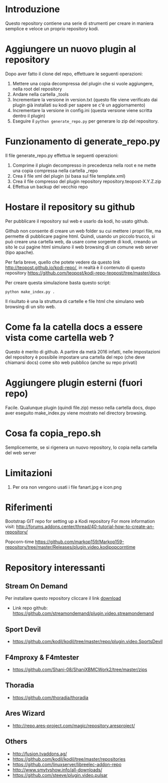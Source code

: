 # Introduzione
Questo repository contiene una serie di strumenti per creare in maniera semplice e veloce un proprio  repository kodi.

# Aggiungere un nuovo plugin al repository

Dopo aver fatto il clone del repo, effettuare le seguenti operazioni:

1. Mettere una copia decompressa del plugin che si vuole aggiungere, nella root del repository
2. Andare nella cartella _tools
3. Incrementare la versione in version.txt (questo file viene verificato dai plugin già installati su kodi per sapere se c'è un aggiornamento)
4. Incrementare la versione in config.ini (questa versione viene scritta dentro il plugin)
5. Eseguire il ```python generate_repo.py``` per generare lo zip del repository.

# Funzionamento di generate_repo.py

Il file generate_repo.py effettua le seguenti operazioni:

1. Comprime il plugin decompresso in precedenza nella root e ne mette una copia compressa nella cartella _repo
2. Crea il file xml del plugin (si basa sul file template.xml)
3. Crea il file compresso del plugin repository repository.teopost-X.Y.Z.zip
4. Effettua un backup del vecchio repo

# Hostare il repository su github

Per pubblicare il repository sul web e usarlo da kodi, ho usato github.

Github non consente di creare un web folder su cui mettere i propri file, ma permette di pubblicare pagine html. Quindi, usando un piccolo trucco, si può creare una cartella web, da usare come sorgente di kodi, creando un sito le cui pagine html simulano il web browsing di un comune web server (tipo apache).

Per farla breve, quello che potete vedere da questo link http://teopost.github.io/kodi-repo/, in realtà è il contenuto di questo repository https://github.com/teopost/kodi-repo-teopost/tree/master/docs.

Per creare questa simulazione basta questo script:

    python make_index.py .
    
Il risultato è una la struttura di cartelle e file html che simulano web browsing di un sito web.

# Come fa la catella docs a essere vista come cartella web ?

Questo è merito di github. A partire da metà 2016 infatti, nelle impostazioni del repository è possibile impostare una cartella del repo (che deve chiamarsi docs) come sito web pubblico (anche su repo privati)

# Aggiungere plugin esterni (fuori repo)

Facile. Qualunque plugin (quindi file.zip) messo nella cartella docs, dopo aver eseguito make_index.py viene mostrato nel directory browsing.

# Cosa fa copia_repo.sh

Semplicemente, se si rigenera un nuovo repository, lo copia nella cartella del web server

# Limitazioni

1. Per ora non vengono usati i file fanart.jpg e icon.png

# Riferimenti

Bootstrap GIT repo for setting up a Kodi repository  For more information visit: http://forums.addons.center/thread/40-tutorial-how-to-create-an-repository/

Popcorn-time
https://github.com/markop159/Markop159-repository/tree/master/Releases/plugin.video.kodipopcorntime

# Repository interessanti

Stream On Demand
---
Per installare questo repository cliccare il link [download](https://github.com/streamondemand/plugin.video.streamondemand/archive/master.zip)
* Link repo github:  https://github.com/streamondemand/plugin.video.streamondemand 

Sport Devil
---
* https://github.com/kodil/kodil/tree/master/repo/plugin.video.SportsDevil

F4mproxy & F4mtester
---
* https://github.com/Shani-08/ShaniXBMCWork2/tree/master/zips

Thoradia
---
* https://github.com/thoradia/thoradia

Ares Wizard
-----------
* http://repo.ares-project.com/magic/repository.aresproject/

Others
---
* http://fusion.tvaddons.ag/
* https://github.com/kodil/kodil/tree/master/repositories
* https://github.com/linuxserver/libreelec-addon-repo
* http://www.smytvshow.info/all-downloads/
* https://github.com/steeve/plugin.video.pulsar
